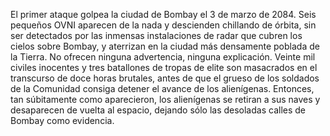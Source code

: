 El primer ataque golpea la ciudad de Bombay el 3 de marzo de 2084. Seis
pequeños OVNI aparecen de la nada y descienden chillando de órbita, sin
ser detectados por las inmensas instalaciones de radar que cubren los
cielos sobre Bombay, y aterrizan en la ciudad más densamente poblada de
la Tierra. No ofrecen ninguna advertencia, ninguna explicación. Veinte
mil civiles inocentes y tres batallones de tropas de elite son
masacrados en el transcurso de doce horas brutales, antes de que el
grueso de los soldados de la Comunidad consiga detener el avance de los
alienígenas. Entonces, tan súbitamente como aparecieron, los alienígenas
se retiran a sus naves y desaparecen de vuelta al espacio, dejando sólo
las desoladas calles de Bombay como evidencia.